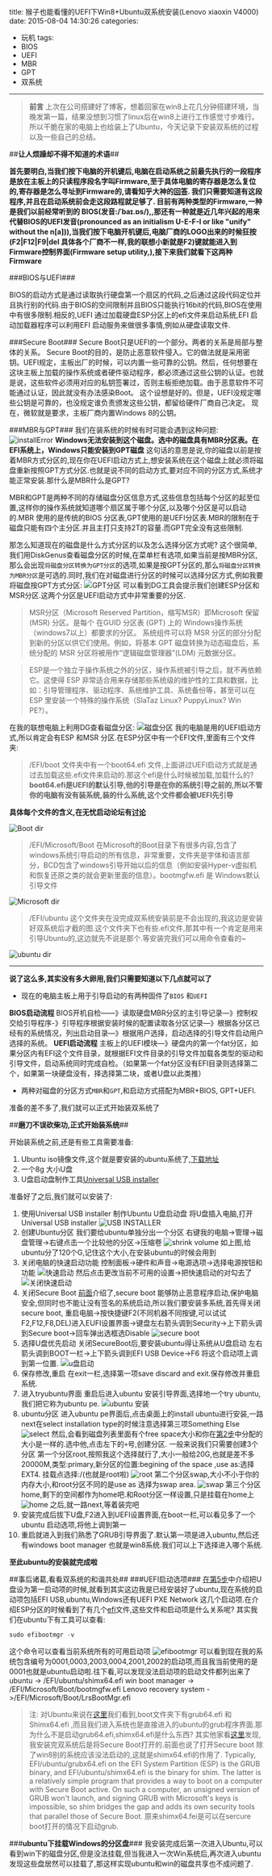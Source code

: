 title: 猴子也能看懂的UEFI下Win8+Ubuntu双系统安装(Lenovo xiaoxin V4000)
date: 2015-08-04 14:30:26
categories:
- 玩机
tags:
- BIOS
- UEFI
- MBR
- GPT
- 双系统
---

>  **前言**
上次在公司搭建好了博客，想着回家在win8上花几分钟搭建环境，当晚发第一篇，结果没想到习惯了linux后在win8上进行工作感觉寸步难行。所以干脆在家的电脑上也给装上了Ubuntu，今天记录下安装双系统的过程以及一些自己的总结。


##**让人烦躁却不得不知道的术语**##


**首先要明白,当我们按下电脑的开机键后,电脑在启动系统之前最先执行的一段程序是放在主板上的只读程序段名字叫Firmware,至于具体电脑的寄存器是怎么复位的,寄存器是怎么寻址到Firmware的,请看知乎大神的[回答](http://www.zhihu.com/question/22364502). 我们只需要知道有这段程序,并且在启动系统前会走这段路程就足够了. 目前有两种类型的Firmware,一种是我们以前经常听到的 BIOS(发音:/ˈbaɪ.ɒs/),,那还有一种就是近几年兴起的用来代替BIOS的UEFI发音(pronounced as an initialism U-E-F-I or like "unify" without the n[a])),当我们按下电脑开机键后,电脑厂商的LOGO出来的时候狂按(F2|F12|F9|del 具体各个厂商不一样,我的联想小新就是F2)键就能进入到Firmware控制界面(Firmware setup utility,),接下来我们就看下这两种Firmware**

###BIOS与UEFI###

BIOS的启动方式是通过读取执行硬盘第一个扇区的代码,之后通过这段代码定位并且执行别的代码.由于BIOS的空间限制并且BIOS只能执行16bit的代码,BIOS在使用中有很多限制.相反的,UEFI 通过加载硬盘ESP分区上的efi文件来启动系统,EFI 启动加载器程序可以利用EFI 启动服务来做很多事情,例如从硬盘读取文件.

###<span id="secureboot">Secure Boot</span>###
Secure Boot只是UEFI的一个部分。两者的关系是局部与整体的关系。
Secure Boot的目的，是防止恶意软件侵入。它的做法就是采用密钥。UEFI规定，主板出厂的时候，可以内置一些可靠的公钥。然后，任何想要在这块主板上加载的操作系统或者硬件驱动程序，都必须通过这些公钥的认证。也就是说，这些软件必须用对应的私钥签署过，否则主板拒绝加载。由于恶意软件不可能通过认证，因此就没有办法感染Boot。
这个设想是好的。但是，UEFI没规定哪些公钥是可靠的，也没规定谁负责颁发这些公钥，都留给硬件厂商自己决定。
现在，微软就是要求，主板厂商内置Windows 8的公钥。

<!--more-->
###MBR与GPT###
我们在装系统的时候有时可能会遇到这种问题:
![installError](http://7xkr9a.com1.z0.glb.clouddn.com/15/08/04installError.jpg)
**Windows无法安装到这个磁盘。选中的磁盘具有MBR分区表。在EFI系统上，Windows只能安装到GPT磁盘**
这句话的意思是说,你的磁盘以前是按着MBR方式分区的,现在你在UEFI启动方式上,想安装系统在这个磁盘上就必须将磁盘重新按照GPT方式分区.也就是说不同的启动方式,要对应不同的分区方式,系统才能正常安装.那什么是MBR什么是GPT?

MBR和GPT是两种不同的存储磁盘分区信息方式,这些信息包括每个分区的起至位置,这样你的操作系统就知道哪个扇区属于哪个分区,以及哪个分区是可以启动的.MBR 使用的是传统的BIOS 分区表,GPT使用的是UEFI分区表.MBR的限制在于磁盘只能有四个主分区.并且主打只支持2T的容量.而GPT完全没有这些限制.

那怎么知道现在的磁盘是什么方式分区的以及怎么选择分区方式呢?
这个很简单,我们用DiskGenus查看磁盘分区的时候,在菜单栏有选项,如果当前是按MBR分区,那么会出现`将磁盘分区转换为GPT分区`的选项,如果是按GPT分区的,那么`将磁盘分区转换为MBR分区`是可选的.同时,我们在对磁盘进行分区的时候可以选择分区方式,例如我要将磁盘按GPT方式分区:
![GPT分区](http://7xkr9a.com1.z0.glb.clouddn.com/15/08/04DiskDeniusPartition.jpg)
可以看到DG工具会提示我们创建ESP分区和MSR分区.这两个分区是UEFI启动方式中非常重要的分区.
> MSR分区（Microsoft Reserved Partition，缩写MSR）即Microsoft 保留 (MSR) 分区。是每个 在GUID 分区表 (GPT) 上的 Windows操作系统（windows7以上）都要求的分区。
系统组件可以将 MSR 分区的部分分配到新的分区以供它们使用。例如，将基本 GPT 磁盘转换为动态磁盘后，系统分配的 MSR 分区将被用作“逻辑磁盘管理器”(LDM) 元数据分区。

> ESP是一个独立于操作系统之外的分区，操作系统被引导之后，就不再依赖它。这使得 ESP 非常适合用来存储那些系统级的维护性的工具和数据，比如：引导管理程序、驱动程序、系统维护工具、系统备份等，甚至可以在 ESP 里安装一个特殊的操作系统（SlaTaz Linux? PuppyLinux? Win PE?）。

在我的联想电脑上利用DG查看磁盘分区:
![磁盘分区](http://7xkr9a.com1.z0.glb.clouddn.com/15/08/04DiskGeniusPartitionTable.png)
我的电脑是用的UEFI启动方式,所以肯定会有ESP 和MSR 分区.在ESP分区中有一个EFI文件,里面有三个文件夹:
> /EFI/boot
  文件夹中有一个boot64.efi 文件,上面讲过UEFI启动方式就是通过去加载这些.efi文件来启动的.那这个efi是什么时候被加载,加载什么的?
  **boot64.efi是UEFI的默认引导,他的引导是在你的系统引导之前的,所以不管你的电脑有没有装系统,装的什么系统,这个文件都会被UEFI先引导**
  
  **具体每个文件的含义,在无忧启动论坛有[讨论](http://bbs.wuyou.net/forum.php?mod=viewthread&action=printable&tid=303679)**

![Boot dir](http://7xkr9a.com1.z0.glb.clouddn.com/15/08/04BootDir.png)

> /EFI/Microsoft/Boot
在Microsoft的Boot目录下有很多内容,包含了windows系统引导启动的所有信息，非常重要，文件夹是字体和语言部分，BCD包含了windows引导开始以后的信息（例如安装Hyper-v虚拟机和恢复还原之类的就会更新里面的信息）。bootmgfw.efi 是 Windows默认引导文件


![Microsoft dir](http://7xkr9a.com1.z0.glb.clouddn.com/15/08/04MicroBootDir.png)


> <span id="efi">/EFI/ubuntu</span>
这个文件夹在没完成双系统安装前是不会出现的,我这边是安装好双系统后才截的图.这个文件夹下也有些.efi文件,那其中有一个肯定是用来引导Ubuntu的,这边就先不说是那个.等安装完我们可以用命令查看的~

![ubuntu dir](http://7xkr9a.com1.z0.glb.clouddn.com/15/08/04UbuntuBootDir.png)

___

**说了这么多,其实没有多大卵用,我们只需要知道以下几点就可以了**

- 现在的电脑主板上用于引导启动的有两种固件了`BIOS` 和`UEFI`
   
 **BIOS启动流程**
    BIOS开机自检——》读取硬盘MBR分区的主引导记录—》控制权交给引导程序-》引导程序根据安装时候的配置读取各分区记录—》根据各分区已经有的系统情况，列出启动目录—》根据用户选择，启动选择的引导文件启动用户选择的系统。
**UEFI启动流程**
    主板上的UEFI模块—》硬盘内的第一个fat分区，如果分区内有EFI这个文件目录，就根据EFI文件目录的引导文件加载各类型的驱动和引导文件，启动系统同时完成自检。（如果第一个fat分区没有EFI目录则选择第二个，如果第一块硬盘没有，择选择第二块，或者U盘以此类推）

- 两种对磁盘的分区方式`MBR`和`GPT`,和启动方式搭配为MBR+BIOS, GPT+UEFI.

准备的差不多了,我们就可以正式开始装双系统了

##**磨刀不误砍柴功,正式开始装系统**##

开始装系统之前,还是有些工具需要准备:
1. Ubuntu iso镜像文件,这个就是要安装的ubuntu系统了,[下载地址](http://www.ubuntu.com/download)
2. 一个8g 大小U盘
3. U盘启动盘制作工具[Universal USB installer](http://www.pendrivelinux.com/universal-usb-installer-easy-as-1-2-3/)

准备好了之后,我们就可以安装了:
1. 使用Universal USB installer 制作Ubuntu U盘启动盘
将U盘插入电脑,打开Universal USB installer
![USB INSTALLER](http://7xkr9a.com1.z0.glb.clouddn.com/15/08/04Universal%20USB%20Intaller.png)
2. <span id="partition">创建Ubuntu分区</span>
  我们要给ubuntu单独分出一个分区
右键我的电脑->管理->磁盘管理->右键点击一个比较他的分区->压缩卷
![shrink volume](http://7xkr9a.com1.z0.glb.clouddn.com/15/08/04shrink%20volume.jpg)
如上图,给ubuntu分了120个G,记住这个大小,在安装ubuntu的时候会用到
3. 关闭电脑的快速启动功能
控制面板->硬件和声音->电源选项->选择电源按钮和功能
![快速启动](http://7xkr9a.com1.z0.glb.clouddn.com/15/08/04quickstart1.png)
然后点击更改当前不可用的设置->把快速启动的对勾去了
![关闭快速启动](http://7xkr9a.com1.z0.glb.clouddn.com/15/08/04quicksetup2.png)
4. 关闭<span id="secure">Secure Boot</span>
[前面](#secureboot)介绍了,secure boot 能够防止恶意程序启动,保护电脑安全,但同时也不能让没有签名的系统启动,所以我们要安装多系统,首先得关闭secure boot,
重启电脑->按快捷键F2(不同机器不同按键,可以试试F2,F12,F8,DEL)进入EUFI设置界面->键盘左右箭头调到Security->上下箭头调到Secure boot->回车弹出选框选Disable
![secure boot](http://7xkr9a.com1.z0.glb.clouddn.com/15/08/04IMAG0008.jpg)
5. <span id="5">选择U盘优先启动</span>
关闭SecureBoot后,要安装ubuntu得让系统从U盘启动
左右箭头调到BOOT一栏->上下箭头调到EFI USB Device->F6 将这个启动项上调到第一位置.
![u盘启动](http://7xkr9a.com1.z0.glb.clouddn.com/15/08/04IMAG0009.jpg)
6. 保存修改,重启
在exit一栏,选择第一项save discard and exit.保存修改并重启系统.
7. 进入tryubuntu界面
重启后进入ubuntu 安装引导界面,选择地一个try ubuntu,我们把它称为ubuntu pe.
![ubuntu 安装](http://7xkr9a.com1.z0.glb.clouddn.com/15/08/04IMAG0010.jpg)
8. ubuntu分区
进入ubuntu pe界面后,点击桌面上的install ubuntu进行安装,一路next在select installation type的时候注意选择第三项Something Else
![select](http://7xkr9a.com1.z0.glb.clouddn.com/15/08/04IMAG0013.jpg)
然后,会看到磁盘列表里面有个free space大小和你在[第2步](#partition)中分配的大小是一样的.选中他,点击左下的`+`号,创建分区.
一般来说我们只需要创建3个分区
第一个分区root,按照我这个选择就行了,大小一般给20G,也就是差不多20000M,类型:primary,新分区的位置:begining of the space ,use as:选择EXT4. 挂载点选择:/(也就是root啦)
![root](http://7xkr9a.com1.z0.glb.clouddn.com/15/08/04IMAG0014.jpg)
第二个分区swap,大小不小于你的内存大小,和root分区不同的是use as 选择为swap area.
![swap](http://7xkr9a.com1.z0.glb.clouddn.com/15/08/04IMAG0015.jpg)
第三个分区home,剩下的空间都作为home吧.和Root分区一样设置,只是挂载在home上
![home](http://7xkr9a.com1.z0.glb.clouddn.com/15/08/04IMAG0016.jpg)
之后,就一路next,等着装完吧
9. 安装完成后拔下U盘,F2进入到UEFI设置界面,在boot一栏,可以看见多了一个ubuntu 启动选项,将他上调到第一
10. 重启就进入到我们熟悉了GRUB引导界面了.默认第一项是进入ubuntu,然后还有windows boot manager 也就是win8系统.我们可以上下选择进入哪个系统.

**至此ubuntu的安装就完成啦**

##事后诸葛,看看双系统的和谐共处##
###UEFI启动选项###
[在第5步](#5)中介绍把U盘设为第一启动项的时候,就看到其实这边我是已经安装好了ubuntu,现在系统的启动项包括EFI USB,ubuntu,Windows还有UEFI PXE Network 这几个启动项.在介绍ESP分区的时候看到了有几个[efi](#efi)文件,这些文件和启动项是什么关系呢?
其实我们在ubuntu下有工具可以查看:

```PowerShell
sudo efibootmgr -v
```
这个命令可以查看当前系统所有的可用启动项
![efibootmgr](http://7xkr9a.com1.z0.glb.clouddn.com/15/08/04efibootmgr.png)
可以看到现在我的系统包含编号为0001,0003,2003,0004,2001,2002的启动项,而且我当前使用的是0001也就是ubuntu启动啦.往下看,可以发现没法启动项的启动文件都列出来了
ubuntu -> /EFI/ubuntu/shimx64.efi
win boot manager -> /EFI/Microsoft/Boot/bootmgfw.efi
Lenovo recovery system ->/EFI/Microsoft/Boot/LrsBootMgr.efi

> 注:
对Ubuntu来说在[这里](#efi)我们看到,boot文件夹下有grub64.efi 和Shimx64.efi ,而且我们进入系统也是直接进入的ubuntu的grub程序界面.那为什么不是启动grub64.efi,shimx64.efi是什么东西?
其实他家看[这里](#secure)发现,我安装完双系统后是将Secure Boot打开的.前面也说了打开Secure boot 除了win8别的系统应该没法启动的,这就是shimx64.efi的作用了.
> Typically, EFI/ubuntu/grubx64.efi on the EFI System Partition (ESP) is the GRUB binary, and EFI/ubuntu/shimx64.efi is the binary for shim. The latter is a relatively simple program that provides a way to boot on a computer with Secure Boot active. On such a computer, an unsigned version of GRUB won't launch, and signing GRUB with Microsoft's keys is impossible, so shim bridges the gap and adds its own security tools that parallel those of Secure Boot.
原来shimx64.fei是可以在sercure boot打开的情况下启动grub.

###**ubuntu下挂载Windows的分区盘**###
我安装完成后第一次进入Ubuntu,可以看到win下的磁盘分区,但是没法挂载,但当我进入一次Win系统后,再次进入ubuntu发现这些盘居然可以挂载了,那这样实现ubuntu和win的磁盘共享也不成问题了.


